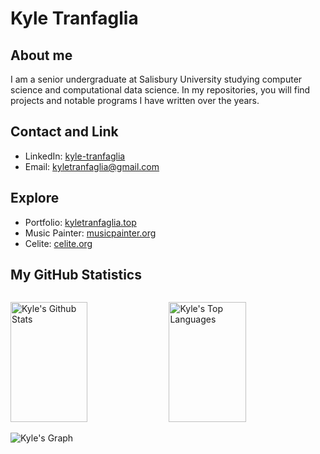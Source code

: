 # Kyle Tranfaglia

## About me 

I am a senior undergraduate at Salisbury University studying computer science and computational data science.
In my repositories, you will find projects and notable programs I have written over the years.

## Contact and Link

- LinkedIn: [kyle-tranfaglia](https://www.linkedin.com/in/kyle-tranfaglia-6564b42a4/)
- Email: kyletranfaglia@gmail.com

## Explore

- Portfolio: [kyletranfaglia.top](https://kyletranfaglia.top)
- Music Painter: [musicpainter.org](https://musicpainter.org)
- Celite: [celite.org](https://celite.org)

## My GitHub Statistics
 
<p align="center">
  <a href="https://github.com/ktranfaglia1">
    <img src="https://github-readme-streak-stats.herokuapp.com/?user=ktranfaglia1&theme=radical&border=7F3FBF&background=0D1117" alt=""/>
  </a>
</p>

<a> 
    <a href="https://github.com/ktranfaglia1"><img alt="Kyle's Github Stats" src="https://denvercoder1-github-readme-stats.vercel.app/api?username=ktranfaglia1&show_icons=true&count_private=true&theme=react&border_color=7F3FBF&bg_color=0D1117&title_color=F85D7F&icon_color=F8D866" height="192px" width="49.5%"/></a>
  <a href="https://github.com/ktranfaglia1"><img alt="Kyle's Top Languages" src="https://denvercoder1-github-readme-stats.vercel.app/api/top-langs/?username=ktranfaglia1&langs_count=8&layout=compact&theme=react&border_color=7F3FBF&bg_color=0D1117&title_color=F85D7F&icon_color=F8D866" height="192px" width="49.5%"/></a>
  <br/>
</a>

![Kyle's Graph](https://github-readme-activity-graph.vercel.app/graph?username=ktranfaglia1&custom_title=Kyle's%20GitHub%20Activity%20Graph&bg_color=0D1117&color=7F3FBF&line=7F3FBF&point=7F3FBF&area_color=FFFFFF&title_color=FFFFFF&area=true)

<!---
ktranfaglia1/ktranfaglia1 is a ✨ special ✨ repository because its `README.md` (this file) appears on your GitHub profile.
You can click the Preview link to take a look at your changes.
--->
